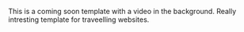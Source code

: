 This is a coming soon template with a video in the background. Really intresting template for traveelling websites.
